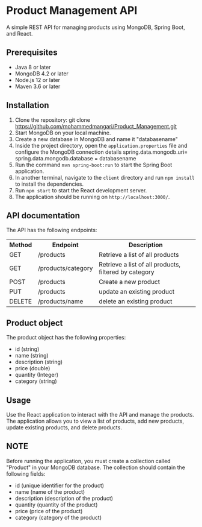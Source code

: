 
# Product Management API

A simple REST API for managing products using MongoDB, Spring Boot, and React.

## Prerequisites

- Java 8 or later
- MongoDB 4.2 or later
- Node.js 12 or later
- Maven 3.6 or later

## Installation

1. Clone the repository:
   git clone https://github.com/mohammedmangari/Product_Management.git
2. Start MongoDB on your local machine.
3. Create a new database in MongoDB and name it "databasename"
4. Inside the project directory, open the `application.properties` file and configure the MongoDB connection details
     spring.data.mongodb.uri=
     spring.data.mongodb.database = databasename
5. Run the command `mvn spring-boot:run` to start the Spring Boot application.
6. In another terminal, navigate to the `client` directory and run `npm install` to install the dependencies.
7. Run `npm start` to start the React development server.
8. The application should be running on `http://localhost:3000/`.

## API documentation
The API has the following endpoints:

<table>
  <tr><th>Method </th><th> Endpoint</th><th>  Description</th></tr>
  <tr><td> GET  </td><td>  /products </td>	<td>Retrieve a list of all products </td> </tr>
  <tr><td> GET  </td> 	<td>/products/category </td> <td>Retrieve a list of all products, filtered by category </td></tr>
  <tr><td> POST </td>  <td>/products </td> <td> Create a new product  </td>
  <tr><td> PUT  </td> <td>	/products </td>	<td>update an existing product  </td></tr>
  <tr> <td>DELETE</td> <td>/products/name <td> delete an existing product </td></tr>
  </table>



## Product object
The product object has the following properties:
  - id (string)
  - name (string)
  - description (string)
  - price (double)
  - quantity (Integer)
  - category (string)

## Usage
Use the React application to interact with the API and manage the products. The application allows you to view a list of products, add new products, update existing products, and delete products.

## NOTE

Before running the application, you must create a collection called "Product" in your MongoDB database. The collection should contain the following fields:
- id (unique identifier for the product)
- name (name of the product)
- description (description of the product)
- quantity (quantity of the product)
- price (price of the product)
- category (category of the product)




